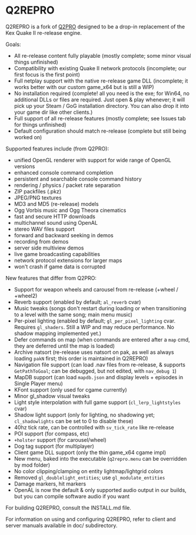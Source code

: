 Q2REPRO
=====

Q2REPRO is a fork of [Q2PRO](https://github.com/skullernet/q2pro) designed
to be a drop-in replacement of the Kex Quake II re-release engine.

Goals:

* All re-release content fully playable (mostly complete; some minor visual things unfinished)
* Compatibility with existing Quake II network protocols (incomplete; our first focus is the first point)
* Full netplay support with the native re-release game DLL (incomplete; it works better with our custom game_x64 but is still a WIP)
* No installation required (complete! all you need is the exe; for Win64, no additional DLLs or files are required. Just open & play whenever; it will pick up your Steam / GoG installation directory. You can also drop it into your game dir like other clients.)
* Full support of all re-release features (mostly complete; see Issues tab for things unfinished)
* Default configuration should match re-release (complete but still being worked on)

Supported features include (from Q2PRO):

* unified OpenGL renderer with support for wide range of OpenGL versions
* enhanced console command completion
* persistent and searchable console command history
* rendering / physics / packet rate separation
* ZIP packfiles (.pkz)
* JPEG/PNG textures
* MD3 and MD5 (re-release) models
* Ogg Vorbis music and Ogg Theora cinematics
* fast and secure HTTP downloads
* multichannel sound using OpenAL
* stereo WAV files support
* forward and backward seeking in demos
* recording from demos
* server side multiview demos
* live game broadcasting capabilities
* network protocol extensions for larger maps
* won't crash if game data is corrupted

New features that differ from Q2PRO:

* Support for weapon wheels and carousel from re-release (+wheel / +wheel2)
* Reverb support (enabled by default; `al_reverb` cvar)
* Music tweaks (songs don't restart during loading or when transitioning to a level with the same song; main menu music)
* Per-pixel lighting (enabled by default; `gl_per_pixel_lighting` cvar. Requires `gl_shaders`. Still a WIP and may reduce performance. No shadow mapping implemented yet.)
* Defer commands on map (when commands are entered after a `map` cmd, they are deferred until the map is loaded)
* Archive natsort (re-release uses natsort on pak, as well as always loading `pakN` first; this order is maintained in Q2REPRO)
* Navigation file support (can load .nav files from re-release, & supports `GetPathToGoal`; can be debugged, but not edited, with `nav_debug 1`)
* MapDB support (can load `mapdb.json` and display levels + episodes in Single Player menu)
* KFont support (only used for cgame currently)
* Minor gl_shadow visual tweaks
* Light style interpolation with full game support (`cl_lerp_lightstyles` cvar)
* Shadow light support (only for lighting, no shadowing yet; `cl_shadowlights` can be set to 0 to disable these)
* 40hz tick rate, can be controlled with `sv_tick_rate` like re-release
* POI support (for compass, etc)
* `+holster` support (for carousel/wheel)
* Dog tag support (for multiplayer)
* Client game DLL support (only the thin game_x64 cgame impl)
* New menu, baked into the executable (`q2repro.menu` can be overridden by mod folder)
* No color clipping/clamping on entity lightmap/lightgrid colors
* Removed `gl_doublelight_entities`; use `gl_modulate_entities`
* Damage markers, hit markers
* OpenAL is now the default & only supported audio output in our builds, but you can compile software audio if you want

For building Q2REPRO, consult the INSTALL.md file.

For information on using and configuring Q2REPRO, refer to client and server
manuals available in doc/ subdirectory.
